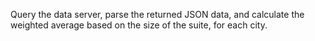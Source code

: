 Query the data server, parse the returned JSON data, and calculate the weighted average based on the size of the suite, for each city. 
